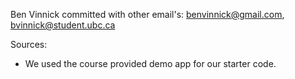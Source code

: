 Ben Vinnick committed with other email's: benvinnick@gmail.com, bvinnick@student.ubc.ca

Sources:
- We used the course provided demo app for our starter code.
